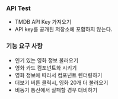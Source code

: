 ### API Test

- TMDB API Key 가져오기
- API key를 공개된 저장소에 포함하지 않는다.

### 기능 요구 사항

- 인기 있는 영화 정보 불러오기
- 영화 카드 컴포넌트화 시키기
- 영화 정보에 따라서 컴포넌트 렌더링하기
- 더보기 버튼 클릭시, 영화 20개 더 불러오기
- 비동기 통신에서 실패할 경우 대비하기
